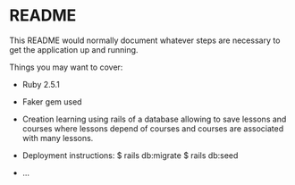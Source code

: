 # README

This README would normally document whatever steps are necessary to get the
application up and running.

Things you may want to cover:

* Ruby 2.5.1

* Faker gem used

* Creation learning using rails of a database allowing to save lessons and courses where lessons depend of courses and courses are associated with many lessons.

* Deployment instructions:
	$ rails db:migrate
	$ rails db:seed

* ...
